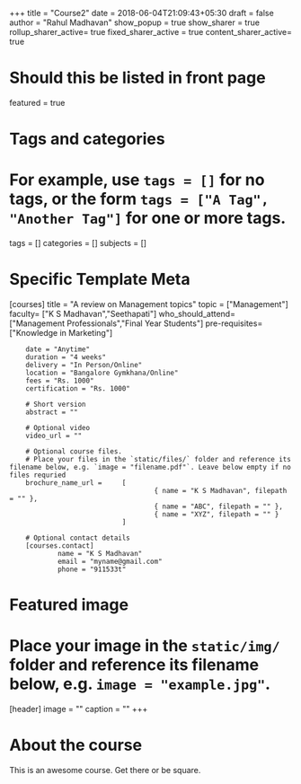 +++
title = "Course2"
date = 2018-06-04T21:09:43+05:30
draft = false
author = "Rahul Madhavan"
show_popup = true
show_sharer = true
rollup_sharer_active= true
fixed_sharer_active = true
content_sharer_active= true

# Should this be listed in front page
featured = true

# Tags and categories
# For example, use `tags = []` for no tags, or the form `tags = ["A Tag", "Another Tag"]` for one or more tags.
tags = []
categories = []
subjects = []

# Specific Template Meta
[courses]
        title = "A review on Management topics"
        topic = ["Management"]
        faculty= ["K S Madhavan","Seethapati"]
        who_should_attend= ["Management Professionals","Final Year Students"]
        pre-requisites= ["Knowledge in Marketing"]

        date = "Anytime"
        duration = "4 weeks"
        delivery = "In Person/Online"
        location = "Bangalore Gymkhana/Online"
        fees = "Rs. 1000"
        certification = "Rs. 1000"

        # Short version
        abstract = ""

        # Optional video
        video_url = ""

        # Optional course files.
        # Place your files in the `static/files/` folder and reference its filename below, e.g. `image = "filename.pdf"`. Leave below empty if no files requried
        brochure_name_url =     [
                                        { name = "K S Madhavan", filepath = "" },
                                        { name = "ABC", filepath = "" },
                                        { name = "XYZ", filepath = "" }
                                ]

        # Optional contact details
        [courses.contact]
                name = "K S Madhavan"
                email = "myname@gmail.com"
                phone = "911533t"


# Featured image

# Place your image in the `static/img/` folder and reference its filename below, e.g. `image = "example.jpg"`.
[header]
        image = ""
        caption = ""
+++

# About the course

This is an awesome course. Get there or be square.
